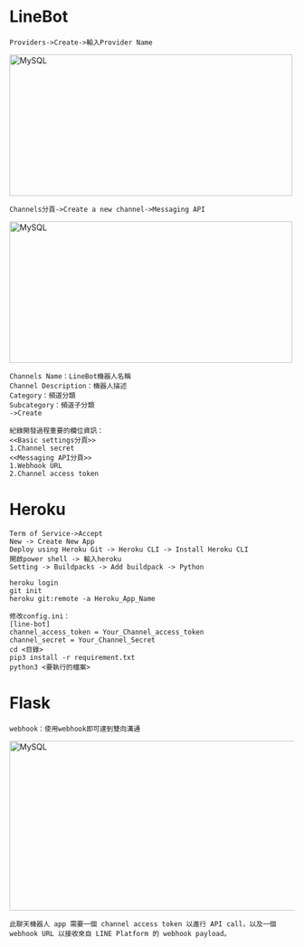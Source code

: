 <h1>LineBot</h1>

    Providers->Create->輸入Provider Name
<img src="https://user-images.githubusercontent.com/97188330/159474601-ee157718-1622-4d26-b147-000cf4685c68.png" width="500" height="250" alt="MySQL"/><br/>
    
    Channels分頁->Create a new channel->Messaging API
<img src="https://user-images.githubusercontent.com/97188330/159476935-8fbbc7b2-e97f-42d7-8b16-d80b8d2b9952.png" width="500" height="250" alt="MySQL"/><br/>

    Channels Name：LineBot機器人名稱
    Channel Description：機器人描述
    Category：頻道分類
    Subcategory：頻道子分類
    ->Create
    
    紀錄開發過程重要的欄位資訊：
    <<Basic settings分頁>>
    1.Channel secret
    <<Messaging API分頁>>
    1.Webhook URL
    2.Channel access token

<h1>Heroku</h1>

    Term of Service->Accept
    New -> Create New App
    Deploy using Heroku Git -> Heroku CLI -> Install Heroku CLI
    開啟power shell -> 輸入heroku
    Setting -> Buildpacks -> Add buildpack -> Python
    
    heroku login
    git init
    heroku git:remote -a Heroku_App_Name
    
    修改config.ini：
    [line-bot]
    channel_access_token = Your_Channel_access_token
    channel_secret = Your_Channel_Secret
    cd <目錄>
    pip3 install -r requirement.txt
    python3 <要執行的檔案>
    
<h1>Flask</h1>

    webhook：使用webhook即可達到雙向溝通
<img src="https://user-images.githubusercontent.com/97188330/159490793-8a498af3-8cc7-4b5e-895d-7eb4ec3e74a3.png" width="700" height="300" alt="MySQL"/><br/>

        
    此聊天機器人 app 需要一個 channel access token 以進行 API call，以及一個 webhook URL 以接收來自 LINE Platform 的 webhook payload。
